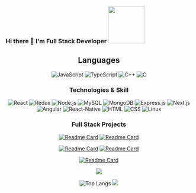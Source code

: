 
  ###  Hi there 👋 I'm Full Stack Developer  <img src="https://media.giphy.com/media/M9gbBd9nbDrOTu1Mqx/giphy.gif" width="100"/>
<div>
 <div align="center">
 
</div>

  
</div>

<div align="center">
<h2><bold>Languages</bold></h3>

![JavaScript](https://img.shields.io/badge/JavaScript-323330?style=for-the-badge&logo=javascript&logoColor=F7DF1E)
![TypeScript](https://img.shields.io/badge/TypeScript-007ACC?style=for-the-badge&logo=typescript&logoColor=white)
![C++](https://img.shields.io/badge/C%2B%2B-00599C?style=for-the-badge&logo=c%2B%2B&logoColor=white)
![C](https://img.shields.io/badge/C-00599C?style=for-the-badge&logo=c&logoColor=white)
</div>


<div align="center" > 

 <h3><bold>Technologies & Skill</bold></h3>
 
![React](https://img.shields.io/badge/React-20232A?style=for-the-badge&logo=react&logoColor=61DAFB)
![Redux](https://img.shields.io/badge/Redux-593D88?style=for-the-badge&logo=redux&logoColor=white)
![Node.js](https://img.shields.io/badge/Node.js-43853D?style=for-the-badge&logo=node.js&logoColor=white)
![MySQL](https://img.shields.io/badge/MySQL-005C84?style=for-the-badge&logo=mysql&logoColor=white)
![MongoDB](	https://img.shields.io/badge/MongoDB-4EA94B?style=for-the-badge&logo=mongodb&logoColor=white)
![Express.js](https://img.shields.io/badge/Express.js-404D59?style=for-the-badge)
![Next.js](https://img.shields.io/badge/-Next.js-404D59?style=for-the-badge&logo=next.js&logoColor=white)
![Angular](https://img.shields.io/badge/Angular-DD0031?style=for-the-badge&logo=angular&logoColor=white)
![React-Native](https://img.shields.io/badge/React_Native-20232A?style=for-the-badge&logo=react&logoColor=61DAFB)
![HTML](https://img.shields.io/badge/HTML-239120?style=for-the-badge&logo=html5&logoColor=white)
![CSS](https://img.shields.io/badge/CSS-239120?&style=for-the-badge&logo=css3&logoColor=white)
![Linux](https://img.shields.io/badge/Linux-FCC624?style=for-the-badge&logo=linux&logoColor=black)
</div>

<div align="center" > 
<h3><bold>Full Stack Projects</bold></h3>

<!-- <a href="https://eimentum.vercel.app/">
  <img src="https://eimentum.vercel.app/logo.svg#svgView(viewBox(5, 4, 2, 5))" height="200" width="200" />
</a>
 -->
<!-- [![Readme Card](https://github-readme-stats.vercel.app/api/pin/?username=kushagra1212&repo=Eimentum)](https://github.com/kushagra1212/Eimentum) -->
[![Readme Card](https://github-readme-stats-kushagra1212.vercel.app/api/pin/?username=kushagra1212&repo=Eimentum&theme=highcontrast)](https://github.com/kushagra1212/Eimentum) 
[![Readme Card](https://github-readme-stats-kushagra1212.vercel.app/api/pin/?username=kushagra1212&repo=foundo-app&theme=highcontrast)](https://github.com/kushagra1212/foundo-app) 

  
[![Readme Card](https://github-readme-stats-kushagra1212.vercel.app/api/pin/?username=kushagra1212&repo=chat-app&theme=highcontrast)](https://github.com/kushagra1212/chat-app) 
[![Readme Card](https://github-readme-stats-kushagra1212.vercel.app/api/pin/?username=kushagra1212&repo=YouTube-video-Downloader&theme=highcontrast)](https://github.com/kushagra1212/YouTube-video-Downloader)

[![Readme Card](https://github-readme-stats-kushagra1212.vercel.app/api/pin/?username=kushagra1212&repo=voice-news&theme=highcontrast)](https://github.com/kushagra1212/voice-news)

 </div> 
  
<div align="center">
 <!-- <a  href="/"><img align="right" height="137px" src="https://github-readme-stats.vercel.app/api?username=kushagra1212&hide_title=true&hide_border=true&show_icons=true&include_all_commits=true&count_private=true&line_height=21&text_color=000&icon_color=000&bg_color=0,ea6161,ffc64d,fffc4d,52fa5a&theme=graywhite" /><!-- wi*quL3fcV 
[![willianrod's wakatime stats](https://github-readme-stats.vercel.app/api/wakatime?username=kushagra1212)]() -->

![](https://github-readme-stats-kushagra1212.vercel.app/api?username=kushagra1212&theme=highcontrast)

![Top Langs](https://github-readme-stats-kushagra1212.vercel.app/api/top-langs/?username=kushagra1212&langs_count=8&theme=highcontrast)
![](https://leetcard.jacoblin.cool/kushagra1212?ext=heatmap)
</div>



